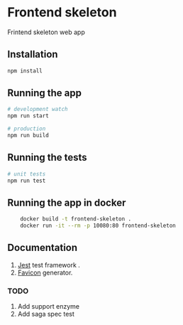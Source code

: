 # Frontend skeleton

Frintend skeleton web app

## Installation

```bash
npm install
```

## Running the app

```bash
# development watch
npm run start

# production
npm run build
```

## Running the tests

```bash
# unit tests
npm run test
```

## Running the app in docker

```sh
    docker build -t frontend-skeleton .
    docker run -it --rm -p 10080:80 frontend-skeleton
```

## Documentation

1. [Jest](https://basarat.gitbooks.io/typescript/docs/testing/jest.html) test framework .
1. [Favicon](https://favicon.io/?text=F&shape=square&fontFamily=Leckerli+One&fontSize=125&fontColor=%23ffffff&backgroundColor=%232b9eeb) generator.

### TODO

1. Add support enzyme
1. Add saga spec test
